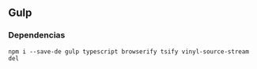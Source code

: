 ## Gulp

### Dependencias
`npm i --save-de gulp typescript browserify tsify vinyl-source-stream del`
